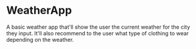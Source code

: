 # WeatherApp
A basic weather app that'll show the user the current weather for the city they input. It'll also recommend to the user what type of clothing to wear depending on the weather.
